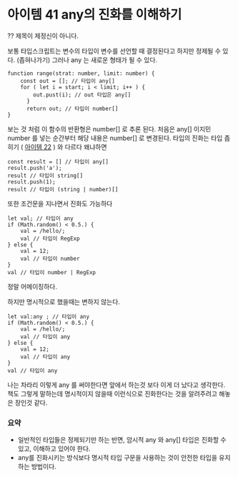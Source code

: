 # 아이템 41 any의 진화를 이해하기
?? 제목이 제정신이 아니다.

보통 타입스크립트는 변수의 타입이 변수를 선언할 때 결정된다고 하지만 정제될 수 있다. (좁혀나가기) 그러나 any 는 새로운 형태가 될 수 있다.

```tsx
function range(strat: number, limit: number) {
    const out = []; // 타입이 any[]
    for ( let i = start; i < limit; i++ ) {
	    out.pust(i); // out 타입은 any[]
	  }
	  return out; // 타입이 number[]
}
```

보는 것 처럼 이 함수의 반환형은 number[] 로 추론 된다. 처음은 any[] 이지민 number 를 넣는 순간부터 해당 내용은 number[] 로 변경된다. 타입의 진화는 타입 좁히기 ( [아이템 22](https://github.com/danmooozi/effective-typescript/blob/main/ch03_%ED%83%80%EC%9E%85_%EC%B6%94%EB%A1%A0/item22_eden.md) ) 와 다르다 왜냐하면

```tsx
const result = [] // 타입이 any[]
result.push('a');
result // 타입이 string[]
result.push(1);
result // 타입이 (string | number)[]
```

또한 조건문을 지나면서 진화도 가능하다

```tsx
let val; // 타입이 any
if (Math.random() < 0.5.) {
	val = /hello/;
	val // 타입이 RegExp
} else {
	val = 12;
	val // 타입이 number
}
val // 타입이 number | RegExp
```

정말 어메이징하다. 

하지만 명시적으로 했을때는 변하지 않는다.

```tsx
let val:any ; // 타입이 any
if (Math.random() < 0.5.) {
	val = /hello/;
	val // 타입이 any
} else {
	val = 12;
	val // 타입이 any
}
val // 타입이 any
```

나는 차라리 이렇게 any 를 써야한다면 앞에서 하는것 보다 이게 더 났다고 생각한다. 책도 그렇게 말하는데 명시적이지 않을때 이런식으로 진화한다는 것을 알려주려고 해놓은 장인것 같다.

### 요약

- 일반적인 타입들은 정제되기만 하는 반면, 암시적 any 와 any[] 타입은 진화할 수 있고, 이해하고 있어야 한다.
- any를 진화시키는 방식보다 명시적 타입 구문을 사용하는 것이 안전한 타입을 유지하는 방법이다.
